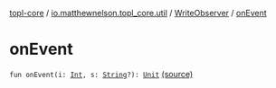 [topl-core](../../index.md) / [io.matthewnelson.topl_core.util](../index.md) / [WriteObserver](index.md) / [onEvent](./on-event.md)

# onEvent

`fun onEvent(i: `[`Int`](https://kotlinlang.org/api/latest/jvm/stdlib/kotlin/-int/index.html)`, s: `[`String`](https://kotlinlang.org/api/latest/jvm/stdlib/kotlin/-string/index.html)`?): `[`Unit`](https://kotlinlang.org/api/latest/jvm/stdlib/kotlin/-unit/index.html) [(source)](https://github.com/05nelsonm/TorOnionProxyLibrary-Android/blob/master/topl-core/src/main/java/io/matthewnelson/topl_core/util/WriteObserver.kt#L67)